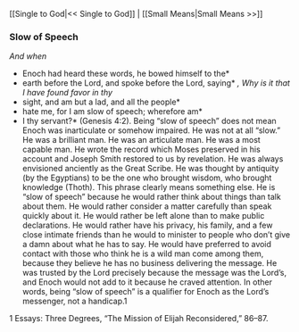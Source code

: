 [[Single to God|<< Single to God]]  |  [[Small Means|Small Means >>]]

### Slow of Speech

*And when*
* Enoch had heard these words, he bowed himself to the*
* earth before the Lord, and spoke before the Lord, saying*
*, Why is it that I have found favor in thy*
* sight, and am but a lad, and all the people*
* hate me, for I am slow of speech; wherefore am*
* I thy servant?* (Genesis 4:2). Being “slow of speech” does not mean Enoch was inarticulate or somehow impaired. He was not at all “slow.” He was a brilliant man. He was an articulate man. He was a most capable man. He wrote the record which Moses preserved in his account and Joseph Smith restored to us by revelation. He was always envisioned anciently as the Great Scribe. He was thought by antiquity (by the Egyptians) to be the one who brought wisdom, who brought knowledge (Thoth). This phrase clearly means something else. He is “slow of speech” because he would rather think about things than talk about them. He would rather consider a matter carefully than speak quickly about it. He would rather be left alone than to make public declarations. He would rather have his privacy, his family, and a few close intimate friends than he would to minister to people who don’t give a damn about what he has to say. He would have preferred to avoid contact with those who think he is a wild man come among them, because they believe he has no business delivering the message. He was trusted by the Lord precisely because the message was the Lord’s, and Enoch would not add to it because he craved attention. In other words, being “slow of speech” is a qualifier for Enoch as the Lord’s messenger, not a handicap.1



1 Essays: Three Degrees, “The Mission of Elijah Reconsidered,” 86–87.
